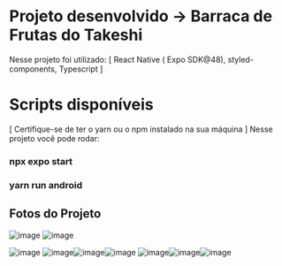 # Projeto desenvolvido -> Barraca de Frutas do Takeshi

Nesse projeto foi utilizado:
[ React Native ( Expo SDK@48),  styled-components, Typescript ]

# Scripts disponíveis
[ Certifique-se de ter o yarn ou o npm instalado na sua máquina ] 
Nesse projeto você pode rodar:

### npx expo start
### yarn run android

## Fotos do Projeto
![image](https://github.com/marcelosoa/barraca_frutas/assets/51215549/7ae760fd-9166-4e6a-8783-3043ab0d93b4)
![image](https://github.com/marcelosoa/barraca_frutas/assets/51215549/75e47c77-cff2-42e6-82e2-f5a2e3bc0a4c)

![image](https://github.com/marcelosoa/barraca_frutas/assets/51215549/7377400e-4b30-4b52-a025-dc25de53fcae)
![image](https://github.com/marcelosoa/barraca_frutas/assets/51215549/bfe4ac60-f7a4-4ebf-ae39-b5c8fba63655)![image](https://github.com/marcelosoa/barraca_frutas/assets/51215549/072e3bf9-e218-4f68-8f35-f1b3df21a9ea)![image](https://github.com/marcelosoa/barraca_frutas/assets/51215549/2599dca7-2e50-47df-8bea-7e374465d522)
![image](https://github.com/marcelosoa/barraca_frutas/assets/51215549/28728ff1-b0d4-4c97-8882-35b528801834)![image](https://github.com/marcelosoa/barraca_frutas/assets/51215549/42747504-8eab-4efa-a8ae-67a0e487080c)![image](https://github.com/marcelosoa/barraca_frutas/assets/51215549/b9f44a66-e066-4343-86b2-3caa7521badd)








  

